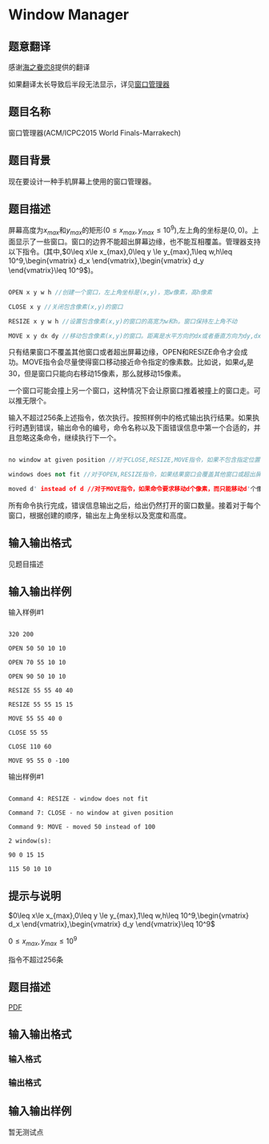 # Window Manager

## 题意翻译

感谢[海之眷恋8](https://www.luogu.org/space/show?uid=131288)提供的翻译

如果翻译太长导致后半段无法显示，详见[窗口管理器](https://www.luogu.org/problemnew/show/U65384)

## 题目名称

窗口管理器(ACM/ICPC2015 World Finals-Marrakech)

## 题目背景

现在要设计一种手机屏幕上使用的窗口管理器。

## 题目描述

屏幕高度为$x_{max}$和$y_{max}$的矩形$(0\leq x_{max},y_{max}\leq 10^9)$,左上角的坐标是$(0,0)$。上面显示了一些窗口。窗口的边界不能超出屏幕边缘，也不能互相覆盖。管理器支持以下指令。(其中,$0\leq x\le x_{max},0\leq y \le y_{max},1\leq w,h\leq 10^9,\begin{vmatrix} d_x \end{vmatrix},\begin{vmatrix} d_y \end{vmatrix}\leq 10^9$)。

```cpp

OPEN x y w h //创建一个窗口，左上角坐标是(x,y)，宽w像素，高h像素

CLOSE x y //关闭包含像素(x,y)的窗口

RESIZE x y w h //设置包含像素(x,y)的窗口的高宽为w和h。窗口保持左上角不动

MOVE x y dx dy //移动包含像素(x,y)的窗口。距离是水平方向的dx或者垂直方向为dy,dx和dy最多有1个不为0。

```

只有结果窗口不覆盖其他窗口或者超出屏幕边缘，OPEN和RESIZE命令才会成功。MOVE指令会尽量使得窗口移动接近命令指定的像素数。比如说，如果$d_x$是$30$，但是窗口只能向右移动$15$像素，那么就移动$15$像素。

一个窗口可能会撞上另一个窗口，这种情况下会让原窗口推着被撞上的窗口走。可以推无限个。

输入不超过$256$条上述指令，依次执行。按照样例中的格式输出执行结果。如果执行时遇到错误，输出命令的编号，命令名称以及下面错误信息中第一个合适的，并且忽略这条命令，继续执行下一个。

```cpp

no window at given position //对于CLOSE,RESIZE,MOVE指令，如果不包含指定位置像素的窗口

windows does not fit //对于OPEN,RESIZE指令，如果结果窗口会覆盖其他窗口或超出屏幕边缘

moved d' instead of d //对于MOVE指令，如果命令要求移动d个像素，而只能移动d'个像素。比如说，如果dx是30，但是窗口只能向右移动15像素，那么就移动15像素。输出:“moved 15 instead of 30”

```

所有命令执行完成，错误信息输出之后，给出仍然打开的窗口数量。接着对于每个窗口，根据创建的顺序，输出左上角坐标以及宽度和高度。

## 输入输出格式

见题目描述

## 输入输出样例

输入样例#1

```

320 200

OPEN 50 50 10 10

OPEN 70 55 10 10

OPEN 90 50 10 10

RESIZE 55 55 40 40

RESIZE 55 55 15 15

MOVE 55 55 40 0

CLOSE 55 55

CLOSE 110 60

MOVE 95 55 0 -100

```

输出样例#1

```

Command 4: RESIZE - window does not fit

Command 7: CLOSE - no window at given position

Command 9: MOVE - moved 50 instead of 100

2 window(s):

90 0 15 15

115 50 10 10

```

## 提示与说明

$0\leq x\le x_{max},0\leq y \le y_{max},1\leq w,h\leq 10^9,\begin{vmatrix} d_x \end{vmatrix},\begin{vmatrix} d_y \end{vmatrix}\leq 10^9$

$0\leq x_{max},y_{max}\leq 10^9$

指令不超过$256$条

## 题目描述

[problemUrl]: https://uva.onlinejudge.org/index.php?option=com_onlinejudge&Itemid=8&category=859&page=show_problem&problem=4794

[PDF](https://uva.onlinejudge.org/external/17/p1721.pdf)

## 输入输出格式

### 输入格式

### 输出格式

## 输入输出样例

暂无测试点

